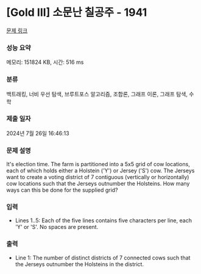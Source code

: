 # [Gold III] 소문난 칠공주 - 1941 

[문제 링크](https://www.acmicpc.net/problem/1941) 

### 성능 요약

메모리: 151824 KB, 시간: 516 ms

### 분류

백트래킹, 너비 우선 탐색, 브루트포스 알고리즘, 조합론, 그래프 이론, 그래프 탐색, 수학

### 제출 일자

2024년 7월 26일 16:46:13

### 문제 설명

<p>It's election time. The farm is partitioned into a 5x5 grid of cow locations, each of which holds either a Holstein ('Y') or Jersey ('S') cow. The Jerseys want to create a voting district of 7 contiguous (vertically or horizontally) cow locations such that the Jerseys outnumber the Holsteins. How many ways can this be done for the supplied grid?</p>

### 입력 

 <ul>
	<li>Lines 1..5: Each of the five lines contains five characters per line, each 'Y' or 'S'. No spaces are present.</li>
</ul>

### 출력 

 <ul>
	<li>Line 1: The number of distinct districts of 7 connected cows such that the Jerseys outnumber the Holsteins in the district.</li>
</ul>

